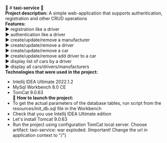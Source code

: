 :oncoming_taxi: # **taxi-service** :oncoming_taxi: 
<br/>**Project description:**
A simple web-application that supports authentication, registration and other CRUD operations
<br/>**Features:**
<br/>:arrow_forward: registration like a driver
<br/>:arrow_forward: authentication like a driver
<br/>:arrow_forward: create/update/remove a manufacturer
<br/>:arrow_forward: create/update/remove a driver
<br/>:arrow_forward: create/update/remove a car
<br/>:arrow_forward: create/update/remove add driver to a car
<br/>:arrow_forward: display list of cars by a driver
<br/>:arrow_forward: display all cars/drivers/manufacturers
<br/>**Technologies that were used in the project:**
- Intellij IDEA Ultimate 2022.1.2
- MySql Workbench 8.0 CE
- TomCat 9.0.63
<br/>:eyes: **How to launch the project:**
- To get the actual parameters of the database tables, run script from the resources/init_db.sql file in the Workbench
- Check that you use Intellij IDEA Ultimate edition
- Let's install Tomcat 9.0.63
- Run the project using configuration TomCat local server. Choose artifact: taxi-service: war exploded. (Important! Change the url in application context to "/") 
